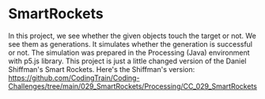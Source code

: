 # SmartRockets
In this project, we see whether the given objects touch the target or not. We see them as generations. It simulates whether the generation is successful or not. The simulation was prepared in the Processing (Java) environment with p5.js library. This project is just a little changed version of the Daniel Shiffman's Smart Rockets. 
Here's the Shiffman's version:
https://github.com/CodingTrain/Coding-Challenges/tree/main/029_SmartRockets/Processing/CC_029_SmartRockets
